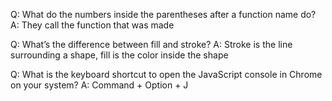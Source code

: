 Q: What do the numbers inside the parentheses after a function name do?
A: They call the function that was made

Q: What’s the difference between fill and stroke?
A: Stroke is the line surrounding a shape, fill is the color inside the shape

Q: What is the keyboard shortcut to open the JavaScript console in Chrome on your system?
A: Command + Option + J

